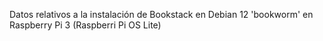 Datos relativos a la instalación de Bookstack en Debian 12 'bookworm' en Raspberry Pi 3 (Raspberri Pi OS Lite)
